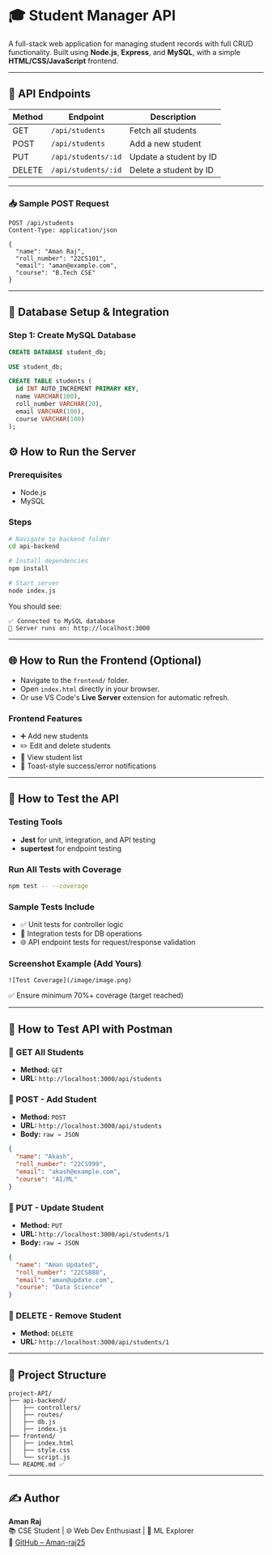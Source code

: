 # 🎓 Student Manager API

A full-stack web application for managing student records with full CRUD functionality. Built using **Node.js**, **Express**, and **MySQL**, with a simple **HTML/CSS/JavaScript** frontend.

---

## 📌 API Endpoints

| Method | Endpoint               | Description             |
|--------|------------------------|-------------------------|
| GET    | `/api/students`        | Fetch all students      |
| POST   | `/api/students`        | Add a new student       |
| PUT    | `/api/students/:id`    | Update a student by ID  |
| DELETE | `/api/students/:id`    | Delete a student by ID  |

---

### 📥 Sample POST Request

```http
POST /api/students
Content-Type: application/json

{
  "name": "Aman Raj",
  "roll_number": "22CS101",
  "email": "aman@example.com",
  "course": "B.Tech CSE"
}
```

---

## 🧩 Database Setup & Integration

### Step 1: Create MySQL Database

```sql
CREATE DATABASE student_db;

USE student_db;

CREATE TABLE students (
  id INT AUTO_INCREMENT PRIMARY KEY,
  name VARCHAR(100),
  roll_number VARCHAR(20),
  email VARCHAR(100),
  course VARCHAR(100)
);
```

## ⚙️ How to Run the Server

### Prerequisites
- Node.js
- MySQL

### Steps

```bash
# Navigate to backend folder
cd api-backend

# Install dependencies
npm install

# Start server
node index.js
```

You should see:
```
✅ Connected to MySQL database
📍 Server runs on: http://localhost:3000
```

---

## 🌐 How to Run the Frontend (Optional)

- Navigate to the `frontend/` folder.
- Open `index.html` directly in your browser.
- Or use VS Code's **Live Server** extension for automatic refresh.

### Frontend Features
- ➕ Add new students  
- ✏️ Edit and delete students  
- 👀 View student list  
- 🔔 Toast-style success/error notifications  

---

## 🧪 How to Test the API

### Testing Tools

- **Jest** for unit, integration, and API testing
- **supertest** for endpoint testing

### Run All Tests with Coverage

```bash
npm test -- --coverage
```

### Sample Tests Include

- ✅ Unit tests for controller logic
- 🔄 Integration tests for DB operations
- 🌐 API endpoint tests for request/response validation

### Screenshot Example (Add Yours)

```
![Test Coverage](/image/image.png)
```

✅ Ensure minimum 70%+ coverage (target reached)

---

## 🧪 How to Test API with Postman

### 🔹 GET All Students
- **Method:** `GET`  
- **URL:** `http://localhost:3000/api/students`

### 🔹 POST - Add Student
- **Method:** `POST`  
- **URL:** `http://localhost:3000/api/students`  
- **Body:** `raw → JSON`

```json
{
  "name": "Akash",
  "roll_number": "22CS999",
  "email": "akash@example.com",
  "course": "AI/ML"
}
```

### 🔹 PUT - Update Student
- **Method:** `PUT`  
- **URL:** `http://localhost:3000/api/students/1`  
- **Body:** `raw → JSON`

```json
{
  "name": "Aman Updated",
  "roll_number": "22CS888",
  "email": "aman@update.com",
  "course": "Data Science"
}
```

### 🔹 DELETE - Remove Student
- **Method:** `DELETE`  
- **URL:** `http://localhost:3000/api/students/1`

---

## 📂 Project Structure

```
project-API/
├── api-backend/
│   ├── controllers/
│   ├── routes/
│   ├── db.js
│   ├── index.js
├── frontend/
│   ├── index.html
│   ├── style.css
│   └── script.js
└── README.md ✅
```

---

## ✍️ Author

**Aman Raj**  
📚 CSE Student | 🌐 Web Dev Enthusiast | 🤖 ML Explorer  
🔗 [GitHub – Aman-raj25](https://github.com/Aman-raj25)
